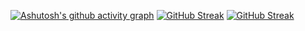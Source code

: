 [![Ashutosh's github activity graph](https://github-readme-activity-graph.vercel.app/graph?username=mist258&theme=github-compact)](https://github.com/ashutosh00710/github-readme-activity-graph)
[![GitHub Streak](https://github-readme-streak-stats.herokuapp.com?user=mist258theme=blue-green)](https://git.io/streak-stats)
<a href="https://git.io/streak-stats"><img src="https://github-readme-streak-stats.herokuapp.com?user=&theme=blue-green" alt="GitHub Streak" /></a>
